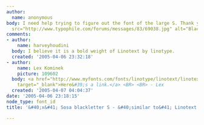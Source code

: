 ```yaml
---
author:
  name: anonymous
body: I need help trying to figure out the font of the large S. Thank you! <BR><img
  src="http://www.typophile.com/forums/messages/83/69038.jpg" alt="Blackletter S">
comments:
- author:
    name: harveyhoudini
  body: I believe it is a bold weight of Linotext by linotype.
  created: '2005-04-06 23:32:18'
- author:
    name: Lex Kominek
    picture: 109602
  body: <a href="http://www.myfonts.com/fonts/linotype/linotext/linotext/testdrive.html?s=S&amp;p=72"
    target="_blank">Here&#39;s a link.</a> <BR> <BR> - Lex
  created: '2005-04-07 04:04:37'
date: '2005-04-06 23:18:15'
node_type: font_id
title: '&#40;x&#41; Sosa blackletter S - &#40;similar to&#41; Linotext {Harvey}'

---
```

